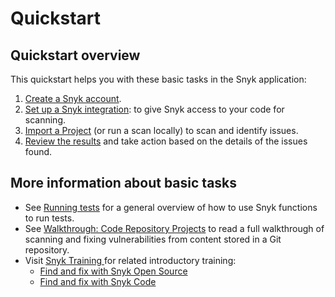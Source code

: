 # Quickstart

## Quickstart overview

This quickstart helps you with these basic tasks in the Snyk application:

1. [Create a Snyk account](create-a-snyk-account/).
2. [Set up a Snyk integration](set-up-an-integration.md): to give Snyk access to your code for scanning.
3. [Import a Project](import-a-project.md) (or run a scan locally) to scan and identify issues.
4. [Review the results](view-snyk-scan-results.md) and take action based on the details of the issues found.

## More information about basic tasks

* See [Running tests](../running-scans/) for a general overview of how to use Snyk functions to run tests.
* See [Walkthrough: Code Repository Projects](../walkthrough-code-repository-projects/) to read a full walkthrough of scanning and fixing vulnerabilities from content stored in a Git repository.
* Visit [Snyk Training ](https://training.snyk.io/)for related introductory training:
  * [Find and fix with Snyk Open Source](https://training.snyk.io/learning-paths/find-and-fix-with-snyk-open-source)
  * [Find and fix with Snyk Code](https://training.snyk.io/learning-paths/find-code-path)
